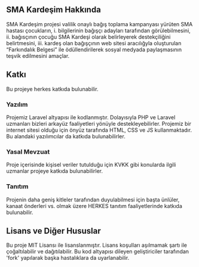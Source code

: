 ## SMA Kardeşim Hakkında 

SMA Kardeşim projesi valilik onaylı bağış toplama kampanyası yürüten SMA hastası 
çocukların, 
i. bilgilerinin bağışçı adayları tarafından görülebilmesini, 
ii. bağısçının çocuğu SMA Kardeşi olarak belirleyerek destekçiliğini belirtmesini, 
iii. kardeş olan bağışçının web sitesi aracılığyla oluşturulan “Farkındalık Belgesi” ile 
ödüllendirilerek sosyal medyada paylaşmasının teşvik edilmesini amaçlar.

## Katkı

Bu projeye herkes katkıda bulunabilir. 

### Yazılım

Projemiz Laravel altyapısı ile kodlanmıştır. Dolayısıyla PHP ve Laravel uzmanları bizleri arkayüz faaliyetleri yönüyle destekleyebilirler. 
Projemiz bir internet sitesi olduğu için önyüz tarafında HTML, CSS ve JS kullanmaktadır. Bu alandaki yazılımcılar da katkıda bulunabilirler.

### Yasal Mevzuat

Proje içerisinde kişisel veriler tutulduğu için KVKK gibi konularda ilgili uzmanlar projeye katkıda bulunabilirler.

### Tanıtım

Projenin daha geniş kitleler tarafından duyulabilmesi için başta ünlüler, kanaat önderleri vs. olmak üzere HERKES tanıtım faaliyetlerinde katkıda bulunabilir. 

## Lisans ve Diğer Hususlar

Bu proje MIT Lisansı ile lisanslanmıştır. Lisans koşulları aşılmamak şartı ile çoğaltılabilir ve dağıtılabilir. Bu kod altyapısı dileyen geliştiriciler tarafından 'fork' yapılarak başka hastalıklara da uyarlanabilir.
